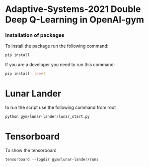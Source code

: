 # Adaptive-Systems-2021 Double Deep Q-Learning in OpenAI-gym

### Installation of packages
To install the package run the following command: 
```bash 
pip install .
```

If you are a developer you need to run this command:
```bash 
pip install .[dev]
```

# Lunar Lander

to run the script use the following command from root

```bash
python gym/lunar-lander/lunar_start.py
```

# Tensorboard
To show the tensorboard
```
tensorboard --logdir gym/lunar-lander/runs

```